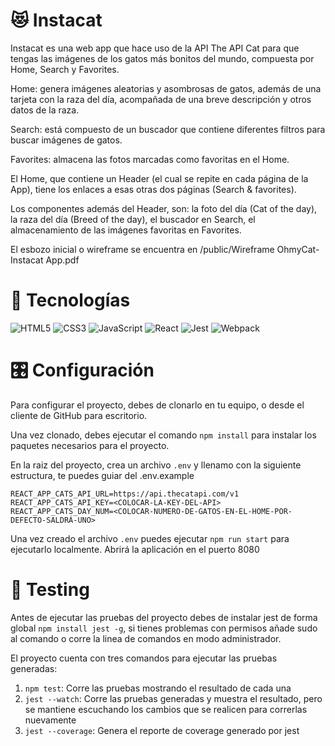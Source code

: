 # 😻 Instacat

Instacat es una web app que hace uso de la API The API Cat para que tengas las imágenes de los gatos más bonitos del mundo, compuesta por Home, Search y Favorites.

Home: genera imágenes aleatorias y asombrosas de gatos, además de una tarjeta con la raza del día, acompañada de una breve descripción y otros datos de la raza.

Search: está compuesto de un buscador que contiene diferentes filtros para buscar imágenes de gatos.

Favorites: almacena las fotos marcadas como favoritas en el Home.

El Home, que contiene un Header (el cual se repite en cada página de la App), tiene los enlaces a esas otras dos páginas (Search & favorites).

Los componentes además del Header, son: la foto del día (Cat of the day), la raza del día (Breed of the day), el buscador en Search, el almacenamiento de las imágenes favoritas en Favorites.

El esbozo inicial o wireframe se encuentra en /public/Wireframe OhmyCat-Instacat App.pdf

# 🎲 Tecnologías

![HTML5](https://img.shields.io/badge/-HTML5-E34F26?style=plastic&logo=html5&logoColor=white)
![CSS3](https://img.shields.io/badge/-CSS3-1572B6?style=plastic&logo=css3&logoColor=white)
![JavaScript](https://img.shields.io/badge/-JavaScript-F7DF1E?style=plastic&logo=JavaScript&logoColor=black)
![React](https://img.shields.io/badge/-React-61DAFB?style=plastic&logo=react&logoColor=white)
![Jest](https://img.shields.io/badge/-Jest-C21325?style=plastic&logo=Jest&logoColor=white)
![Webpack](https://badges.aleen42.com/src/webpack.svg)

# 🎛 Configuración

Para configurar el proyecto, debes de clonarlo en tu equipo, o desde el cliente de GitHub para escritorio.

Una vez clonado, debes ejecutar el comando `npm install` para instalar los paquetes necesarios para el proyecto.

En la raiz del proyecto, crea un archivo `.env` y llenamo con la siguiente estructura, te puedes guiar del .env.example

```
REACT_APP_CATS_API_URL=https://api.thecatapi.com/v1
REACT_APP_CATS_API_KEY=<COLOCAR-LA-KEY-DEL-API>
REACT_APP_CATS_DAY_NUM=<COLOCAR-NUMERO-DE-GATOS-EN-EL-HOME-POR-DEFECTO-SALDRÁ-UNO>

```

Una vez creado el archivo `.env` puedes ejecutar `npm run start` para ejecutarlo localmente. Abrirá la aplicación en el puerto 8080

# 🦆 Testing

Antes de ejecutar las pruebas del proyecto debes de instalar jest de forma global `npm install jest -g`, si tienes problemas con permisos añade sudo al comando o corre la linea de comandos en modo administrador.

El proyecto cuenta con tres comandos para ejecutar las pruebas generadas:

1. `npm test`: Corre las pruebas mostrando el resultado de cada una
2. `jest --watch`: Corre las pruebas generadas y muestra el resultado, pero se mantiene escuchando los cambios que se realicen para correrlas nuevamente
3. `jest --coverage`: Genera el reporte de coverage generado por jest
